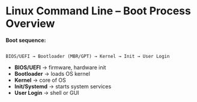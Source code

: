 # Linux Command Line – Boot Process Overview

**Boot sequence:**
```

BIOS/UEFI → Bootloader (MBR/GPT) → Kernel → Init → User Login

```

* **BIOS/UEFI** → firmware, hardware init  
* **Bootloader** → loads OS kernel  
* **Kernel** → core of OS  
* **Init/Systemd** → starts system services  
* **User Login** → shell or GUI
